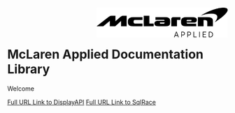 <img src="/images/malogo.png" width="300" align="right" /><br><br><br>

# McLaren Applied Documentation Library
Welcome

[Full URL Link to DisplayAPI](https://mat-docs.github.io/Atlas.DisplayAPI.Documentation/)
[Full URL Link to SqlRace](https://mat-docs.github.io/Atlas.SQLRaceAPI.Documentation/)